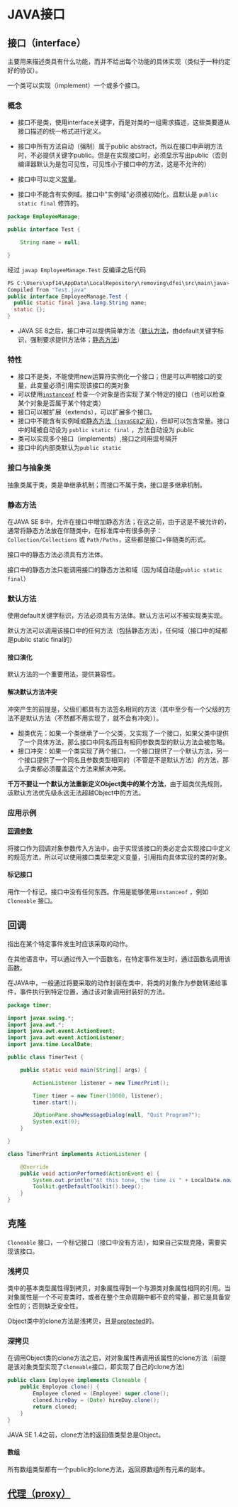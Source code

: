 # JAVA接口

## 接口（interface）

主要用来描述类具有什么功能，而并不给出每个功能的具体实现（类似于一种约定好的协议）。

一个类可以实现（implement）一个或多个接口。

### 概念

- 接口不是类，使用interface关键字，而是对类的一组需求描述，这些类要遵从接口描述的统一格式进行定义。

- 接口中所有方法自动（强制）属于public abstract，所以在接口中声明方法时，不必提供关键字public。但是在实现接口时，必须显示写出public（否则编译器默认为是包可见性，可见性小于接口中的方法，这是不允许的）

- 接口中可以定义[常量](./附录E-JAVA常用关键字.md)。

- 接口中不能含有实例域。接口中"实例域"必须被初始化，且默认是 `public static final` 修饰的。

```java
package EmployeeManage;

public interface Test {

    String name = null;

}
```

经过 `javap EmployeeManage.Test` 反编译之后代码

```java
PS C:\Users\xpf14\AppData\LocalRepository\removing\dfei\src\main\java> javap EmployeeManage.Test
Compiled from "Test.java"
public interface EmployeeManage.Test {
  public static final java.lang.String name;
  static {};
}
```

- JAVA SE 8之后，接口中可以提供简单方法（[默认方法](#默认方法)，由default关键字标识，强制要求提供方法体；[静态方法](#静态方法)）

### 特性

- 接口不是类，不能使用new运算符实例化一个接口；但是可以声明接口的变量，此变量必须引用实现该接口的类对象
- 可以使用[`instanceof`](./附录E-JAVA常用关键字.md) 检查一个对象是否实现了某个特定的接口（也可以检查某个对象是否属于某个特定类）
- 接口可以被扩展（extends），可以扩展多个接口。
- 接口中不能含有实例域或[静态方法（`javaSE8`之前）](#静态方法)，但却可以包含常量。接口中的域被自动设为 `public static final` ，方法自动设为 public
- 类可以实现多个接口（implements）,接口之间用逗号隔开
- 接口中的内部类默认为`public static` 

### 接口与抽象类

抽象类属于类，类是单继承机制；而接口不属于类，接口是多继承机制。

### 静态方法

在JAVA SE 8中，允许在接口中增加静态方法；在这之前，由于这是不被允许的，通常将静态方法放在伴随类中，在标准库中有很多例子：`Collection/Collections` 或 `Path/Paths`，这些都是接口+伴随类的形式。

接口中的静态方法必须具有方法体。

接口中的静态方法只能调用接口的静态方法和域（因为域自动是`public static final`）

### 默认方法

使用default关键字标识，方法必须具有方法体。默认方法可以不被实现类实现。

默认方法可以调用该接口中的任何方法（包括静态方法），任何域（接口中的域都是public static final的）

#### 接口演化

默认方法的一个重要用法，提供兼容性。

#### 解决默认方法冲突

冲突产生的前提是，父级们都具有方法签名相同的方法（其中至少有一个父级的方法不是默认方法（不然都不用实现了，就不会有冲突））。

- 超类优先：如果一个类继承了一个父类，又实现了一个接口，如果父类中提供了一个具体方法，那么接口中同名而且有相同参数类型的默认方法会被忽略。
- 接口冲突：如果一个类实现了两个接口，一个接口提供了一个默认方法，另一个接口提供了一个同名且参数类型相同的（不管是不是默认方法）的方法，那么子类都必须覆盖这个方法来解决冲突。

**千万不要让一个默认方法重新定义Object类中的某个方法**，由于超类优先规则，该默认方法优先级永远无法超越Object中的方法。

### 应用示例

#### [回调参数](#回调) 

将接口作为回调对象参数传入方法中。由于实现该接口的类必定会实现接口中定义的规范方法，所以可以使用接口类型来定义变量，引用指向具体实现的类的对象。

#### 标记接口

用作一个标记，接口中没有任何东西。作用是能够使用`instanceof` ，例如`Cloneable` 接口。



## 回调

指出在某个特定事件发生时应该采取的动作。

在其他语言中，可以通过传入一个函数名，在特定事件发生时，通过函数名调用该函数。

在JAVA中，一般通过将要采取的动作封装在类中，将类的对象作为参数转递给事件，事件执行到特定位置，通过该对象调用封装好的方法。

```java
package timer;

import javax.swing.*;
import java.awt.*;
import java.awt.event.ActionEvent;
import java.awt.event.ActionListener;
import java.time.LocalDate;

public class TimerTest {

    public static void main(String[] args) {

        ActionListener listener = new TimerPrint();

        Timer timer = new Timer(10000, listener);
        timer.start();

        JOptionPane.showMessageDialog(null, "Quit Program?");
        System.exit(0);
    }

}

class TimerPrint implements ActionListener {

    @Override
    public void actionPerformed(ActionEvent e) {
        System.out.println("At this tone, the time is " + LocalDate.now());
        Toolkit.getDefaultToolkit().beep();
    }
}
```

## 克隆

`Cloneable` 接口，一个标记接口（接口中没有方法），如果自己实现克隆，需要实现该接口。

### 浅拷贝

类中的基本类型属性得到拷贝，对象属性得到一个与源类对象属性相同的引用。当对象属性是一个不可变类时，或者在整个生命周期中都不变的常量，那它是具备安全性的；否则缺乏安全性。

Object类中的clone方法是浅拷贝，且是[protected](./02-JAVA基本语法.md)的。

### 深拷贝

在调用Object类的clone方法之后，对对象属性再调用该属性的clone方法（前提是该对象类型实现了`Cloneable`接口，即实现了自己的clone方法）

```java
public class Employee implements Cloneable {
	public Employee clone() {
		Employee cloned = (Employee) super.clone();
		cloned.hireDay = (Date) hireDay.clone();
		return cloned;
	}
}
```

JAVA SE 1.4之前，clone方法的返回值类型总是Object。

#### 数组

所有数组类型都有一个public的clone方法，返回原数组所有元素的副本。



## [代理（proxy）](./附录L-JAVA代理.md) 